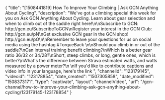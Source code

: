 {
    "title": "[1508441819] How To Improve Your Climbing | Ask GCN Anything About Cycling",
    "description": "We've got a climbing special this week for you on Ask GCN Anything About Cycling. Learn about gear selection and when to climb out of the saddle right here!\n\nSubscribe to GCN: http:\/\/gcn.eu\/SubscribeToGCN\nRegister your interest in the GCN Club: http:\/\/gcn.eu\/pN\nGet exclusive GCN gear in the GCN shop! http:\/\/gcn.eu\/pO\n\nRemember to leave your questions for us on social media using the hashtag #TorqueBack \n\nShould you climb in or out of the saddle?\nCan interval training benefit climbing?\nWhich is a better gear ratio 36\/32 or 34\/28?\nShort, steep climbs, or long, gentle ones, which is better?\nWhat's the difference between Strava estimated watts, and watts measured by a power meter?\n \nIf you'd like to contribute captions and video info in your language, here's the link ",
    "channelid": "123179145",
    "videoid": "123178854",
    "date_created": "1507305858",
    "date_modified": "1508373171",
    "type": "captivate",
    "layout": "channelVideo",
    "url": "\/gcn-channel\/how-to-improve-your-climbing-ask-gcn-anything-about-cycling\/123179145-123178854"
}
